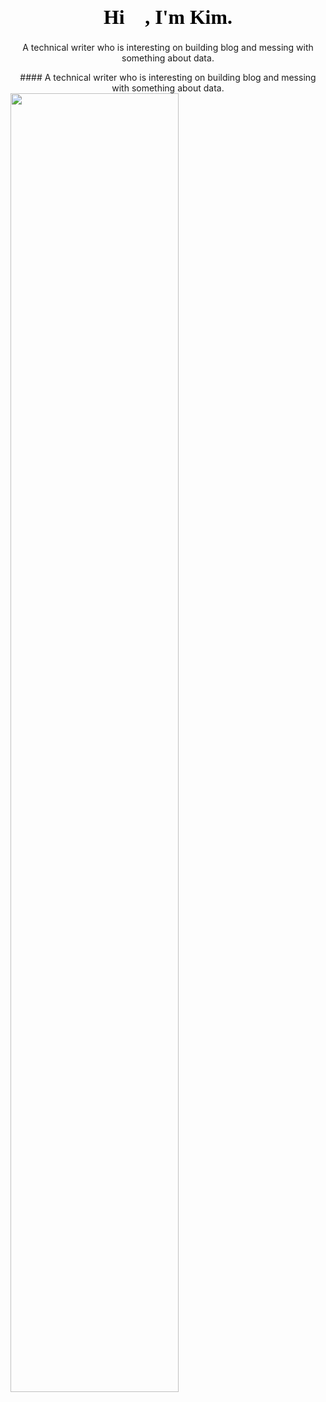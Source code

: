 <h1 style="text-align:center;font-family:等线;color:black;font-size:31.8px">Hi 👋, I'm Kim.</h1>


<center><p style="text-align:center font-family:Arial Unicode MS color:black font-size:40px font-weight:bold">A technical writer who is interesting on building blog and messing with something about data.</p></center>


<center> #### A technical writer who is interesting on building blog and messing with something about data. </center>

<img src="https://github-readme-stats.vercel.app/api?username=Kimwangqing&theme=cobalt&show_icons=true" width="73%" />



